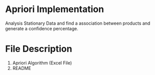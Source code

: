 # Apriori Implementation
Analysis Stationary Data and find a association between products and generate a confidence percentage.
# File Description
  1. Apriori Algorithm (Excel File)
  2. README


